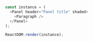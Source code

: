 
<!--start-code-->

```js
const instance = (
  <Panel header="Panel title" shaded>
    <Paragraph />
  </Panel>
);

ReactDOM.render(instance);
```

<!--end-code-->

